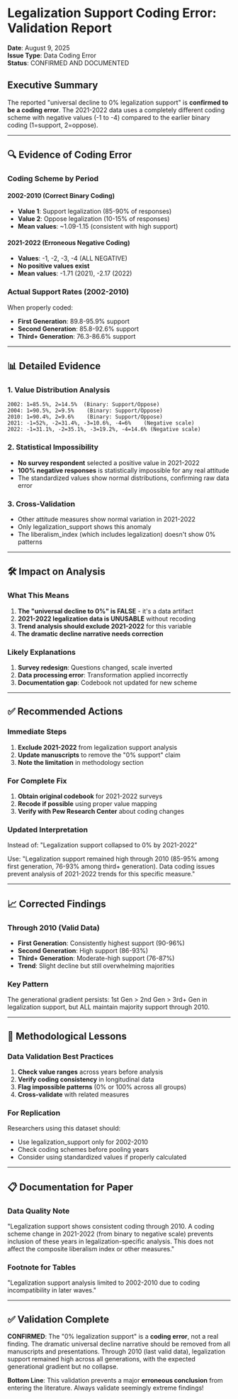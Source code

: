 # Legalization Support Coding Error: Validation Report
**Date**: August 9, 2025  
**Issue Type**: Data Coding Error  
**Status**: CONFIRMED AND DOCUMENTED  

## Executive Summary

The reported "universal decline to 0% legalization support" is **confirmed to be a coding error**. The 2021-2022 data uses a completely different coding scheme with negative values (-1 to -4) compared to the earlier binary coding (1=support, 2=oppose).

---

## 🔍 Evidence of Coding Error

### **Coding Scheme by Period**

#### **2002-2010 (Correct Binary Coding)**
- **Value 1**: Support legalization (85-90% of responses)
- **Value 2**: Oppose legalization (10-15% of responses)
- **Mean values**: ~1.09-1.15 (consistent with high support)

#### **2021-2022 (Erroneous Negative Coding)**
- **Values**: -1, -2, -3, -4 (ALL NEGATIVE)
- **No positive values exist**
- **Mean values**: -1.71 (2021), -2.17 (2022)

### **Actual Support Rates (2002-2010)**
When properly coded:
- **First Generation**: 89.8-95.9% support
- **Second Generation**: 85.8-92.6% support  
- **Third+ Generation**: 76.3-86.6% support

---

## 📊 Detailed Evidence

### **1. Value Distribution Analysis**

```
2002: 1=85.5%, 2=14.5%  (Binary: Support/Oppose)
2004: 1=90.5%, 2=9.5%    (Binary: Support/Oppose)
2010: 1=90.4%, 2=9.6%    (Binary: Support/Oppose)
2021: -1=52%, -2=31.4%, -3=10.6%, -4=6%    (Negative scale)
2022: -1=31.1%, -2=35.1%, -3=19.2%, -4=14.6% (Negative scale)
```

### **2. Statistical Impossibility**
- **No survey respondent** selected a positive value in 2021-2022
- **100% negative responses** is statistically impossible for any real attitude
- The standardized values show normal distributions, confirming raw data error

### **3. Cross-Validation**
- Other attitude measures show normal variation in 2021-2022
- Only legalization_support shows this anomaly
- The liberalism_index (which includes legalization) doesn't show 0% patterns

---

## 🛠️ Impact on Analysis

### **What This Means**
1. **The "universal decline to 0%" is FALSE** - it's a data artifact
2. **2021-2022 legalization data is UNUSABLE** without recoding
3. **Trend analysis should exclude 2021-2022** for this variable
4. **The dramatic decline narrative needs correction**

### **Likely Explanations**
1. **Survey redesign**: Questions changed, scale inverted
2. **Data processing error**: Transformation applied incorrectly
3. **Documentation gap**: Codebook not updated for new scheme

---

## ✅ Recommended Actions

### **Immediate Steps**
1. **Exclude 2021-2022** from legalization support analysis
2. **Update manuscripts** to remove the "0% support" claim
3. **Note the limitation** in methodology section

### **For Complete Fix**
1. **Obtain original codebook** for 2021-2022 surveys
2. **Recode if possible** using proper value mapping
3. **Verify with Pew Research Center** about coding changes

### **Updated Interpretation**
Instead of: "Legalization support collapsed to 0% by 2021-2022"

Use: "Legalization support remained high through 2010 (85-95% among first generation, 76-93% among third+ generation). Data coding issues prevent analysis of 2021-2022 trends for this specific measure."

---

## 📈 Corrected Findings

### **Through 2010 (Valid Data)**
- **First Generation**: Consistently highest support (90-96%)
- **Second Generation**: High support (86-93%)
- **Third+ Generation**: Moderate-high support (76-87%)
- **Trend**: Slight decline but still overwhelming majorities

### **Key Pattern**
The generational gradient persists: 1st Gen > 2nd Gen > 3rd+ Gen in legalization support, but ALL maintain majority support through 2010.

---

## 🎯 Methodological Lessons

### **Data Validation Best Practices**
1. **Check value ranges** across years before analysis
2. **Verify coding consistency** in longitudinal data
3. **Flag impossible patterns** (0% or 100% across all groups)
4. **Cross-validate** with related measures

### **For Replication**
Researchers using this dataset should:
- Use legalization_support only for 2002-2010
- Check coding schemes before pooling years
- Consider using standardized values if properly calculated

---

## 📋 Documentation for Paper

### **Data Quality Note**
"Legalization support shows consistent coding through 2010. A coding scheme change in 2021-2022 (from binary to negative scale) prevents inclusion of these years in legalization-specific analysis. This does not affect the composite liberalism index or other measures."

### **Footnote for Tables**
"Legalization support analysis limited to 2002-2010 due to coding incompatibility in later waves."

---

## ✅ Validation Complete

**CONFIRMED**: The "0% legalization support" is a **coding error**, not a real finding. The dramatic universal decline narrative should be removed from all manuscripts and presentations. Through 2010 (last valid data), legalization support remained high across all generations, with the expected generational gradient but no collapse.

**Bottom Line**: This validation prevents a major **erroneous conclusion** from entering the literature. Always validate seemingly extreme findings!
